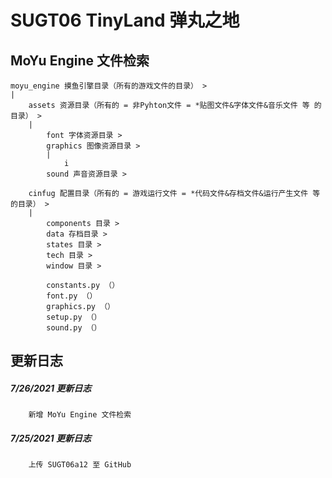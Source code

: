 SUGT06 TinyLand 弹丸之地
=======================

MoYu Engine 文件检索
-------------------
    moyu_engine 摸鱼引擎目录（所有的游戏文件的目录） >
    |
        assets 资源目录（所有的 = 非Pyhton文件 = *贴图文件&字体文件&音乐文件 等 的目录） >
        |
            font 字体资源目录 >
            graphics 图像资源目录 >
            |
                i
            sound 声音资源目录 >
            
        cinfug 配置目录（所有的 = 游戏运行文件 = *代码文件&存档文件&运行产生文件 等 的目录） >
        |
            components 目录 >
            data 存档目录 >
            states 目录 >
            tech 目录 >
            window 目录 >
            
            constants.py （）
            font.py （）
            graphics.py （）
            setup.py （）
            sound.py （）

更新日志
-------
##### 7/26/2021 更新日志
        新增 MoYu Engine 文件检索

##### 7/25/2021 更新日志
        上传 SUGT06a12 至 GitHub

